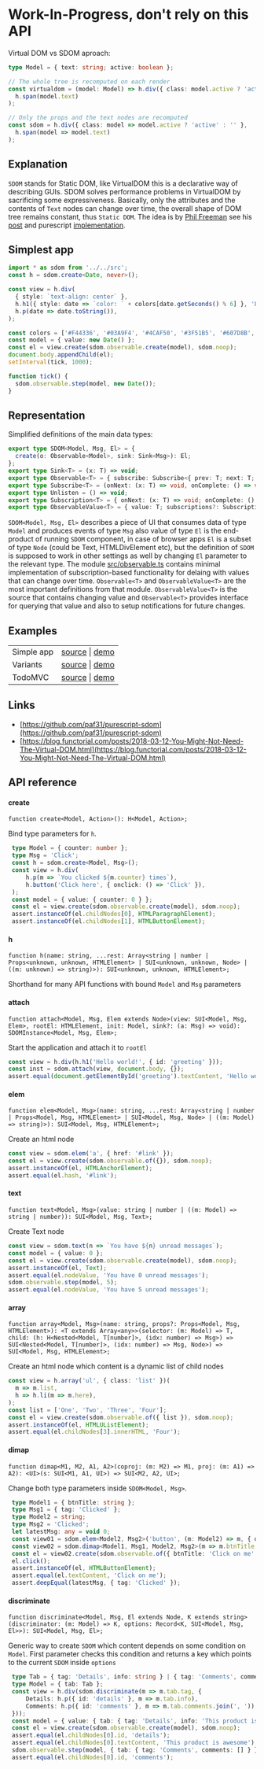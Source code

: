 # Work-In-Progress, don't rely on this API

Virtual DOM vs SDOM aproach:
```ts
type Model = { text: string; active: boolean };

// The whole tree is recomputed on each render
const virtualdom = (model: Model) => h.div({ class: model.active ? 'active' : '' },
  h.span(model.text)
);

// Only the props and the text nodes are recomputed
const sdom = h.div({ class: model => model.active ? 'active' : '' },
  h.span(model => model.text)
);
```

## Explanation
`SDOM` stands for Static DOM, like VirtualDOM this is a declarative
way of describing GUIs. SDOM solves performance problems in VirtualDOM
by sacrificing some expressiveness. Basically, only the attributes and
the contents of `Text` nodes can change over time, the overall shape
of DOM tree remains constant, thus `Static DOM`. The idea is by [Phil
Freeman](https://github.com/paf31) see his
[post](https://blog.functorial.com/posts/2018-03-12-You-Might-Not-Need-The-Virtual-DOM.html)
and purescript
[implementation](https://github.com/paf31/purescript-sdom).

## Simplest app
```ts
import * as sdom from '../../src';
const h = sdom.create<Date, never>();

const view = h.div(
  { style: `text-align: center` },
  h.h1({ style: date => `color: ` + colors[date.getSeconds() % 6] }, 'Local time'),
  h.p(date => date.toString()),
);

const colors = ['#F44336', '#03A9F4', '#4CAF50', '#3F51B5', '#607D8B', '#FF5722'];
const model = { value: new Date() };
const el = view.create(sdom.observable.create(model), sdom.noop);
document.body.appendChild(el);
setInterval(tick, 1000);

function tick() {
  sdom.observable.step(model, new Date());
}
```

## Representation 
Simplified definitions of the main data types:
```ts
export type SDOM<Model, Msg, El> = {
  create(o: Observable<Model>, sink: Sink<Msg>): El;
};
export type Sink<T> = (x: T) => void;
export type Observable<T> = { subscribe: Subscribe<{ prev: T; next: T; }>>; getValue(): T; }; 
export type Subscribe<T> = (onNext: (x: T) => void, onComplete: () => void) => Unlisten;
export type Unlisten = () => void;
export type Subscription<T> = { onNext: (x: T) => void; onComplete: () => void; };
export type ObservableValue<T> = { value: T; subscriptions?: Subscription<{ prev: T; next: T }>>[]; };
```

`SDOM<Model, Msg, El>` describes a piece of UI that consumes data of
type `Model` and produces events of type `Msg` also value of type `El`
is the end-product of running `SDOM` component, in case of browser
apps `El` is a subset of type `Node` (could be Text, HTMLDivElement
etc), but the definition of `SDOM` is supposed to work in other
settings as well by changing `El` parameter to the relevant type. The
module [src/observable.ts](`src/observable.ts`) contains minimal
implementation of subscription-based functionality for delaing with
values that can change over time. `Observable<T>` and
`ObservableValue<T>` are the most important definitions from that
module. `ObservableValue<T>` is the source that contains changing
value and `Observable<T>` provides interface for querying that value
and also to setup notifications for future changes.

## Examples

<table>
  <tbody>
    <tr>
      <td>Simple app</td>
      <td>
	    <a href=./examples/simple/index.ts target=_blank>source</a> |
		<a href=https://lagunoff.github.io/typescript-sdom/simple/ target=_blank>demo<a>
	  </td>
    </tr>
    <tr>
      <td>Variants</td>
      <td>
	    <a href=./examples/variants/index.ts target=_blank>source</a> |
		<a href=https://lagunoff.github.io/typescript-sdom/variants/ target=_blank>demo<a>
	  </td>
    </tr>
    <tr>
      <td>TodoMVC</td>
      <td>
	    <a href=./examples/todomvc/src/index.ts target=_blank>source</a> |
		<a href=https://lagunoff.github.io/typescript-sdom/todomvc/ target=_blank>demo<a>
	  </td>
    </tr>
  </tbody>
</table>

## Links
- [https://github.com/paf31/purescript-sdom](https://github.com/paf31/purescript-sdom)
- [https://blog.functorial.com/posts/2018-03-12-You-Might-Not-Need-The-Virtual-DOM.html](https://blog.functorial.com/posts/2018-03-12-You-Might-Not-Need-The-Virtual-DOM.html)

## API reference
#### create

`function create<Model, Action>(): H<Model, Action>;`

Bind type parameters for `h`.

```ts
 type Model = { counter: number };
 type Msg = 'Click';
 const h = sdom.create<Model, Msg>();
 const view = h.div(
     h.p(m => `You clicked ${m.counter} times`),
     h.button('Click here', { onclick: () => 'Click' }),
 );
 const model = { value: { counter: 0 } };
 const el = view.create(sdom.observable.create(model), sdom.noop);
 assert.instanceOf(el.childNodes[0], HTMLParagraphElement);
 assert.instanceOf(el.childNodes[1], HTMLButtonElement);
```

#### h

`function h(name: string, ...rest: Array<string | number | Props<unknown, unknown, HTMLElement> | SUI<unknown, unknown, Node> | ((m: unknown) => string)>): SUI<unknown, unknown, HTMLElement>;`

Shorthand for many API functions with bound `Model` and `Msg`
parameters

#### attach

`function attach<Model, Msg, Elem extends Node>(view: SUI<Model, Msg, Elem>, rootEl: HTMLElement, init: Model, sink?: (a: Msg) => void): SDOMInstance<Model, Msg, Elem>;`

Start the application and attach it to `rootEl`

```ts
const view = h.div(h.h1('Hello world!', { id: 'greeting' }));
const inst = sdom.attach(view, document.body, {});
assert.equal(document.getElementById('greeting').textContent, 'Hello world!');
```

#### elem

`function elem<Model, Msg>(name: string, ...rest: Array<string | number | Props<Model, Msg, HTMLElement> | SUI<Model, Msg, Node> | ((m: Model) => string)>): SUI<Model, Msg, HTMLElement>;`

Create an html node

```ts
const view = sdom.elem('a', { href: '#link' });
const el = view.create(sdom.observable.of({}), sdom.noop);
assert.instanceOf(el, HTMLAnchorElement);
assert.equal(el.hash, '#link');
```

#### text

`function text<Model, Msg>(value: string | number | ((m: Model) => string | number)): SUI<Model, Msg, Text>;`

Create Text node

```ts
const view = sdom.text(n => `You have ${n} unread messages`);
const model = { value: 0 };
const el = view.create(sdom.observable.create(model), sdom.noop);
assert.instanceOf(el, Text);
assert.equal(el.nodeValue, 'You have 0 unread messages');
sdom.observable.step(model, 5);
assert.equal(el.nodeValue, 'You have 5 unread messages');
```

#### array

`function array<Model, Msg>(name: string, props?: Props<Model, Msg, HTMLElement>): <T extends Array<any>>(selector: (m: Model) => T, child: (h: H<Nested<Model, T[number]>, (idx: number) => Msg>) => SUI<Nested<Model, T[number]>, (idx: number) => Msg, Node>) => SUI<Model, Msg, HTMLElement>;`

Create an html node which content is a dynamic list of child nodes

```ts
const view = h.array('ul', { class: 'list' })(
  m => m.list,
  h => h.li(m => m.here),
);
const list = ['One', 'Two', 'Three', 'Four'];
const el = view.create(sdom.observable.of({ list }), sdom.noop);
assert.instanceOf(el, HTMLUListElement);
assert.equal(el.childNodes[3].innerHTML, 'Four');
```

#### dimap

`function dimap<M1, M2, A1, A2>(coproj: (m: M2) => M1, proj: (m: A1) => A2): <UI>(s: SUI<M1, A1, UI>) => SUI<M2, A2, UI>;`

Change both type parameters inside `SDOM<Model, Msg>`.

```ts
 type Model1 = { btnTitle: string };
 type Msg1 = { tag: 'Clicked' };
 type Model2 = string;
 type Msg2 = 'Clicked';
 let latestMsg: any = void 0;
 const view01 = sdom.elem<Model2, Msg2>('button', (m: Model2) => m, { onclick: () => 'Clicked'});
 const view02 = sdom.dimap<Model1, Msg1, Model2, Msg2>(m => m.btnTitle, msg2 => ({ tag: 'Clicked' }))(view01);
 const el = view02.create(sdom.observable.of({ btnTitle: 'Click on me' }), msg => (latestMsg = msg));
 el.click();
 assert.instanceOf(el, HTMLButtonElement);
 assert.equal(el.textContent, 'Click on me');
 assert.deepEqual(latestMsg, { tag: 'Clicked' });
```

#### discriminate

`function discriminate<Model, Msg, El extends Node, K extends string>(discriminator: (m: Model) => K, options: Record<K, SUI<Model, Msg, El>>): SUI<Model, Msg, El>;`

Generic way to create `SDOM` which content depends on some
condition on `Model`. First parameter checks this condition and
returns a key which points to the current `SDOM` inside `options`

```ts
 type Tab = { tag: 'Details', info: string } | { tag: 'Comments', comments: string[] };
 type Model = { tab: Tab };
 const view = h.div(sdom.discriminate(m => m.tab.tag, {
     Details: h.p({ id: 'details' }, m => m.tab.info),
     Comments: h.p({ id: 'comments' }, m => m.tab.comments.join(', ')),
 }));
 const model = { value: { tab: { tag: 'Details', info: 'This product is awesome' } } };
 const el = view.create(sdom.observable.create(model), sdom.noop);
 assert.equal(el.childNodes[0].id, 'details'); 
 assert.equal(el.childNodes[0].textContent, 'This product is awesome');
 sdom.observable.step(model, { tab: { tag: 'Comments', comments: [] } });
 assert.equal(el.childNodes[0].id, 'comments');
```
